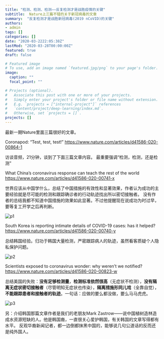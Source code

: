 ```yaml
---
title: "检测、检测、检测——反复检测才是战胜疫情的关键"
subtitle:  Nature上三篇不错的关于新冠病毒的文章
summary:  "反复检测才是战胜新冠病毒(2019 nCoVID)的关键"
authors:
- admin
tags: []
categories: []
date: "2020-03-2222:05:38Z"
lastMod: "2020-03-28T00:00:00Z"
featured: true
draft: false

# Featured image
# To use, add an image named `featured.jpg/png` to your page's folder.
image:
  caption: ""
  focal_point: ""

# Projects (optional).
#   Associate this post with one or more of your projects.
#   Simply enter your project's folder or file name without extension.
#   E.g. `projects = ["internal-project"]` references
#   `content/project/deep-learning/index.md`.
#   Otherwise, set `projects = []`.
projects: []
---
```


最新一期Nature里面三篇很好的文章。 

Coronapod: “Test, test, test!” https://www.nature.com/articles/d41586-020-00864-1

访谈音频，21分钟，谈到了下面三篇文章内容。 最重要强调“检测，检测，还是检测”



What China’s coronavirus response can teach the rest of the world https://www.nature.com/articles/d41586-020-00741-x

世界应该从中国学什么，总结了中国措施的有效性和显著效果，作者认为成功的主要经验就是尽可能的检测和跟踪确诊者的行动轨迹找出所以密切接触者。 没有作者的总结我都不知道中国措施的效果如此显著。不过他提醒现在说成功为时过早，要等复工开学之后再判断。

![p1](p1.jpeg)

South Korea is reporting intimate details of COVID-19 cases: has it helped? https://www.nature.com/articles/d41586-020-00740-y

总结韩国经验。归功于韩国大量检测，严密跟踪病人的轨迹，虽然看客质疑个人隐私保护问题。

![p2](p2.jpeg)

Scientists exposed to coronavirus wonder: why weren’t we notified? https://www.nature.com/articles/d41586-020-00823-w

总结美国的失败：**没有足够检测量**，**检测标准依然很高**（无症状不检测），**没有隔离无症状密切接触者**（尽管明知无症状也传染），**隔离措施形同儿戏**（全靠自觉），**不能跟踪患者和接触者的轨迹**。一句话：应做的要么都没做，要么马马虎虎。

![p3](p3.jpeg)



另：介绍韩国那篇文章作者是我们的老朋友Mark Zastrow——说中国植树造林造成水资源短缺的人。他是韩国裔，一直很关心爱护韩国，有关韩国的文章写得都有水平。 反观华裔新闻记者，都一边倒都抹黑中国的，能够说几句公道话的反而还是纯外国人。